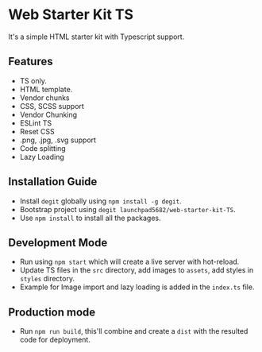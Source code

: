 # Web Starter Kit TS

It's a simple HTML starter kit with Typescript support.

## Features

- TS only.
- HTML template.
- Vendor chunks
- CSS, SCSS support
- Vendor Chunking
- ESLint TS
- Reset CSS
- .png, .jpg, .svg support
- Code splitting
- Lazy Loading

## Installation Guide

- Install `degit` globally using `npm install -g degit`.
- Bootstrap project using `degit launchpad5682/web-starter-kit-TS`.
- Use `npm install` to install all the packages.

## Development Mode

- Run using `npm start` which will create a live server with hot-reload.
- Update TS files in the `src` directory, add images to `assets`, add styles in `styles` directory.
- Example for Image import and lazy loading is added in the `index.ts` file.

## Production mode

- Run `npm run build`, this'll combine and create a `dist` with the resulted code for deployment.
